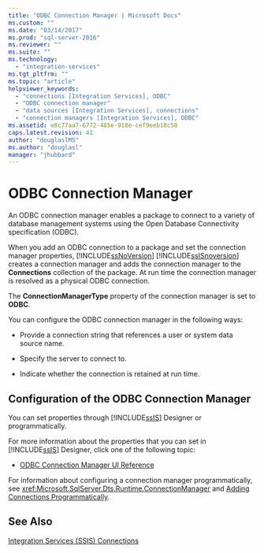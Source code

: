 ```yaml
---
title: "ODBC Connection Manager | Microsoft Docs"
ms.custom: ""
ms.date: "03/14/2017"
ms.prod: "sql-server-2016"
ms.reviewer: ""
ms.suite: ""
ms.technology: 
  - "integration-services"
ms.tgt_pltfrm: ""
ms.topic: "article"
helpviewer_keywords: 
  - "connections [Integration Services], ODBC"
  - "ODBC connection manager"
  - "data sources [Integration Services], connections"
  - "connection managers [Integration Services], ODBC"
ms.assetid: e8c77aa7-6772-485e-918e-cef9eeb18c58
caps.latest.revision: 41
author: "douglaslMS"
ms.author: "douglasl"
manager: "jhubbard"
---
```

# ODBC Connection Manager
  An ODBC connection manager enables a package to connect to a variety of database management systems using the Open Database Connectivity specification (ODBC).  
  
 When you add an ODBC connection to a package and set the connection manager properties, [!INCLUDE[ssNoVersion](../../includes/ssnoversion-md.md)] [!INCLUDE[ssISnoversion](../../includes/ssisnoversion-md.md)] creates a connection manager and adds the connection manager to the **Connections** collection of the package. At run time the connection manager is resolved as a physical ODBC connection.  
  
 The **ConnectionManagerType** property of the connection manager is set to **ODBC**.  
  
 You can configure the ODBC connection manager in the following ways:  
  
-   Provide a connection string that references a user or system data source name.  
  
-   Specify the server to connect to.  
  
-   Indicate whether the connection is retained at run time.  
  
## Configuration of the ODBC Connection Manager  
 You can set properties through [!INCLUDE[ssIS](../../includes/ssis-md.md)] Designer or programmatically.  
  
 For more information about the properties that you can set in [!INCLUDE[ssIS](../../includes/ssis-md.md)] Designer, click one of the following topic:  
  
-   [ODBC Connection Manager UI Reference](../../integration-services/connection-manager/odbc-connection-manager-ui-reference.md)  
  
 For information about configuring a connection manager programmatically, see <xref:Microsoft.SqlServer.Dts.Runtime.ConnectionManager> and [Adding Connections Programmatically](../../integration-services/building-packages-programmatically/adding-connections-programmatically.md).  
  
## See Also  
 [Integration Services &#40;SSIS&#41; Connections](../../integration-services/connection-manager/integration-services-ssis-connections.md)  
  
  